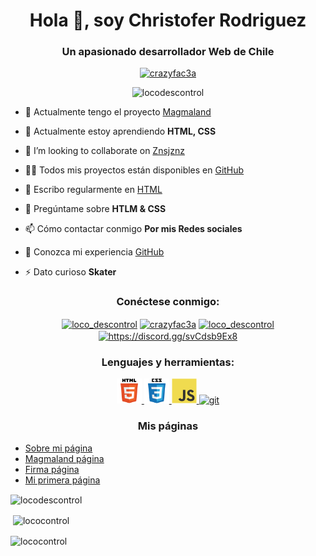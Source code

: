 <h1 align="center">Hola 👋, soy Christofer Rodriguez</h1>
<h3 align="center">Un apasionado desarrollador Web de Chile</h3>

<p align="center"> <a href="https://twitter.com/crazyfac3a" target="blank"><img src="https://img.shields.io/twitter/follow/crazyfac3a?logo=twitter&style=for-the-badge" alt="crazyfac3a" /></a> </p>

<p align="center"> <img src="https://komarev.com/ghpvc/?username=locodescontrol&label=Visitas%20al%20perfil&color=0e75b6&style=plastic" alt="locodescontrol" /> </p>

- 🔭 Actualmente tengo el proyecto [Magmaland](discord.magmaland.me)

- 🌱 Actualmente estoy aprendiendo **HTML, CSS**

- 👯 I’m looking to collaborate on [Znsjznz](Jzjsjjzz)

- 👨‍💻 Todos mis proyectos están disponibles en [GitHub](https://github.com/locodescontrol/)

- 📝 Escribo regularmente en [HTML](https://es.wikipedia.org/wiki/HTML)

- 💬 Pregúntame sobre **HTLM & CSS**

- 📫 Cómo contactar conmigo **Por mis Redes sociales**

- 📄 Conozca mi experiencia [GitHub](https://github.com/locodescontrol/)

- ⚡ Dato curioso **Skater**

<h3 align="center">Conéctese conmigo:</h3>
<p align="center">
<a href="https://instagram.com/loco_descontrol" target="blank"><img align="center" src="https://raw.githubusercontent.com/rahuldkjain/github-profile-readme-generator/master/src/images/icons/Social/instagram.svg" alt="loco_descontrol" height="30" width="40" /></a>
<a href="https://twitter.com/crazyfac3a" target="blank"><img align="center" src="https://raw.githubusercontent.com/rahuldkjain/github-profile-readme-generator/master/src/images/icons/Social/twitter.svg" alt="crazyfac3a" height="30" width="40" /></a>
<a href="https://www.youtube.com/c/loco_descontrol" target="blank"><img align="center" src="https://raw.githubusercontent.com/rahuldkjain/github-profile-readme-generator/master/src/images/icons/Social/youtube.svg" alt="loco_descontrol" height="30" width="40" /></a>
<a href="https://discord.gg/https://discord.gg/svCdsb9Ex8" target="blank"><img align="center" src="https://raw.githubusercontent.com/rahuldkjain/github-profile-readme-generator/master/src/images/icons/Social/discord.svg" alt="https://discord.gg/svCdsb9Ex8" height="30" width="40" /></a>
</p>
<h3 align="center">Lenguajes y herramientas:</h3>
<p align="center"> <a href="https://www.w3.org/html/" target="_blank" rel="noreferrer"> <img src="https://raw.githubusercontent.com/devicons/devicon/master/icons/html5/html5-original-wordmark.svg" alt="html5" width="40" height="40"/> </a>
<a href="https://www.w3schools.com/css/" target="_blank" rel="noreferrer"> <img src="https://raw.githubusercontent.com/devicons/devicon/master/icons/css3/css3-original-wordmark.svg" alt="css3" width="40" height="40"/> </a>  
<a href="https://developer.mozilla.org/en-US/docs/Web/JavaScript" target="_blank" rel="noreferrer"> <img src="https://raw.githubusercontent.com/devicons/devicon/master/icons/javascript/javascript-original.svg" alt="javascript" width="40" height="40"/> </a> 
<a href="https://git-scm.com/" target="_blank" rel="noreferrer"> <img src="https://www.vectorlogo.zone/logos/git-scm/git-scm-icon.svg" alt="git" width="40" height="40"/> </a>
</p>


 <h3 align="center">Mis páginas</h3>
  
  - <a href="http://loco.locodescontrol.xyz" target="_blank">Sobre mi página</a>
  - <a href="http://magma.locodescontrol.xyz" target="_blank">Magmaland página</a>
  - <a href="http://firma.locodescontrol.xyz" target="_blank">Firma página</a>
  - <a href="http://web01.locodescontrol.xyz" target="_blank">Mi primera página</a>
  

<p><img align="center" src="https://github-readme-stats.vercel.app/api/top-langs?username=locodescontrol&show_icons=true&theme=radical&locale=es&layout=compact=5" alt="locodescontrol" /></p>

<p>&nbsp;<img align="center" src="https://github-readme-stats.vercel.app/api?username=locodescontrol&show_icons=true&theme=radical&locale=es" alt="lococontrol" /></p>

<p><img align="center" src="https://github-readme-streak-stats.herokuapp.com/?user=locodescontrol&theme=radical" alt="lococontrol" /></p>
